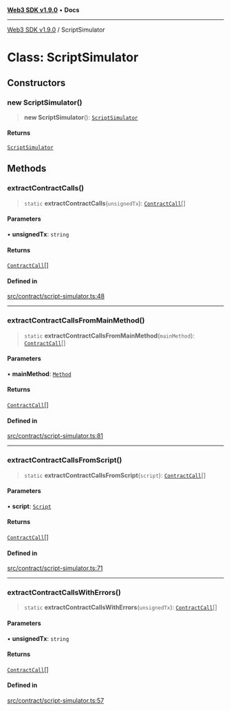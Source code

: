[**Web3 SDK v1.9.0**](../README.md) • **Docs**

***

[Web3 SDK v1.9.0](../globals.md) / ScriptSimulator

# Class: ScriptSimulator

## Constructors

### new ScriptSimulator()

> **new ScriptSimulator**(): [`ScriptSimulator`](ScriptSimulator.md)

#### Returns

[`ScriptSimulator`](ScriptSimulator.md)

## Methods

### extractContractCalls()

> `static` **extractContractCalls**(`unsignedTx`): [`ContractCall`](../interfaces/ContractCall.md)[]

#### Parameters

• **unsignedTx**: `string`

#### Returns

[`ContractCall`](../interfaces/ContractCall.md)[]

#### Defined in

[src/contract/script-simulator.ts:48](https://github.com/Mystic-Nayy/alephium-web3/blob/ee41f5e0e7d7fb0b155fe62f05b2ac03772895ca/packages/web3/src/contract/script-simulator.ts#L48)

***

### extractContractCallsFromMainMethod()

> `static` **extractContractCallsFromMainMethod**(`mainMethod`): [`ContractCall`](../interfaces/ContractCall.md)[]

#### Parameters

• **mainMethod**: [`Method`](../namespaces/codec/interfaces/Method.md)

#### Returns

[`ContractCall`](../interfaces/ContractCall.md)[]

#### Defined in

[src/contract/script-simulator.ts:81](https://github.com/Mystic-Nayy/alephium-web3/blob/ee41f5e0e7d7fb0b155fe62f05b2ac03772895ca/packages/web3/src/contract/script-simulator.ts#L81)

***

### extractContractCallsFromScript()

> `static` **extractContractCallsFromScript**(`script`): [`ContractCall`](../interfaces/ContractCall.md)[]

#### Parameters

• **script**: [`Script`](../namespaces/codec/namespaces/script/interfaces/Script.md)

#### Returns

[`ContractCall`](../interfaces/ContractCall.md)[]

#### Defined in

[src/contract/script-simulator.ts:71](https://github.com/Mystic-Nayy/alephium-web3/blob/ee41f5e0e7d7fb0b155fe62f05b2ac03772895ca/packages/web3/src/contract/script-simulator.ts#L71)

***

### extractContractCallsWithErrors()

> `static` **extractContractCallsWithErrors**(`unsignedTx`): [`ContractCall`](../interfaces/ContractCall.md)[]

#### Parameters

• **unsignedTx**: `string`

#### Returns

[`ContractCall`](../interfaces/ContractCall.md)[]

#### Defined in

[src/contract/script-simulator.ts:57](https://github.com/Mystic-Nayy/alephium-web3/blob/ee41f5e0e7d7fb0b155fe62f05b2ac03772895ca/packages/web3/src/contract/script-simulator.ts#L57)

